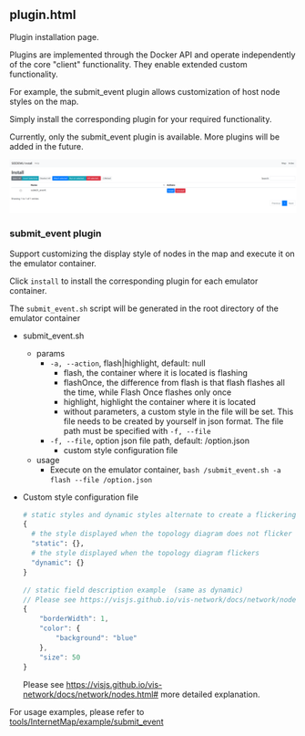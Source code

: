 ## plugin.html

Plugin installation page.

Plugins are implemented through the Docker API and operate independently of the core "client" functionality. They enable extended custom functionality.

For example, the submit_event plugin allows customization of host node styles on the map.

Simply install the corresponding plugin for your required functionality.

Currently, only the submit_event plugin is available. More plugins will be added in the future.

![plugin.png](assets/plugin.png)

### submit_event plugin

Support customizing the display style of nodes in the map and execute it on the emulator container.

Click `install` to install the corresponding plugin for each emulator container.

The `submit_event.sh` script will be generated in the root directory of the emulator container

- submit_event.sh
  - params
    - `-a, --action`, flash|highlight, default: null
      - flash, the container where it is located is flashing
      - flashOnce, the difference from flash is that flash flashes all the time, while Flash Once flashes only once
      - highlight, highlight the container where it is located
      - without parameters, a custom style in the file will be set. This file needs to be created by yourself in json format. The file path must be specified with `-f, --file`
    - `-f, --file`, option json file path, default: /option.json
      - custom style configuration file
  - usage
    - Execute on the emulator container, `bash /submit_event.sh -a flash --file /option.json`
  
- Custom style configuration file
    ```python
    # static styles and dynamic styles alternate to create a flickering effect
    {
      # the style displayed when the topology diagram does not flicker
      "static": {}, 
      # the style displayed when the topology diagram flickers
      "dynamic": {}
    }
    ```
    
    ```js
    // static field description example  (same as dynamic)
    // Please see https://visjs.github.io/vis-network/docs/network/nodes.html# more detailed explanation
    {
        "borderWidth": 1,
        "color": {
            "background": "blue"
        },
        "size": 50
    }
    ```
  Please see https://visjs.github.io/vis-network/docs/network/nodes.html# more detailed explanation.

For usage examples, please refer to [tools/InternetMap/example/submit_event](../../../tools/InternetMap/example/submit_event/REMDME.md)